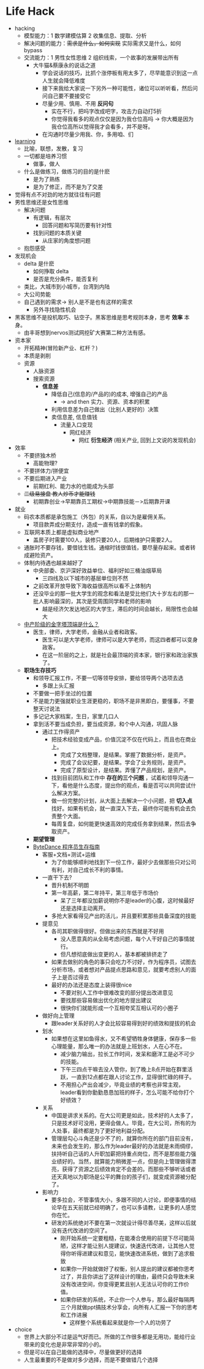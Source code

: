 # Life Hack
+ hacking
    * 模型能力：1 数学建模估算 2 收集信息、提取、分析
    * 解决问题的能力：~~需求是什么，如何实现~~ 实际需求又是什么，如何bypass
    * 交流能力：1 男性女性思维 2 组织线索，一个故事的发展带出所有
        - 大牛猫&蔡康永的说话之道
            + 学会说话的技巧，比抓个涨停板有用太多了，尽早能意识到这一点人生就会降低难度
            + 接下来我给大家说一下另外一种可能性，诸位可以听听看，然后问问自己要不要接受它
            + 尽量少用、慎用、不用 __反问句__
                * 实在不行，把吗字改成吧字，攻击力自动打5折
                * 你觉得我看多的观点仅仅是因为我仓位高吗 -> 你大概是因为我仓位高所以觉得我才会看多，并不是呀。
            + 在沟通时尽量少用我、你，多用咱、们
+ [learning](./checklist-for-learning.md)
    + 比喻，联想，发散，复习
    + 一切都是培养习惯
        * 做事，做人
    + 什么是做练习，做练习的目的是什麽
        * 是为了熟练
        * 是为了修正，而不是为了交差
+ 觉得有点不对劲的地方就往往有问题
+ 男性思维还是女性思维
    * 解决问题
        - 有逻辑，有层次
            + 回答问题和写简历要有针对性
        - 找到问题的本质关键
            + 从庄家的角度想问题
    * 抱怨感受
+ 发现机会
    * delta 是什麽
        - 如何挣取 delta
        - 是否是充分条件，能否复利
    * 类比，大城市到小城市，台湾到内陆
    * 大公司势能
    * 自己遇到的需求-> 别人是不是也有这样的需求
        - 另外寻找隐性机会
+ 黑客思维不是投机取巧、钻空子。黑客思维是思考规则本身，思考 __效率__ 本身。
    * 由丰哥想到nervos测试网挖矿大赛第二种方法有感。
+ 资本家
    * 开拓精神(冒险新产业、杠杆？)
    * 本质是剥削
    * 资源
        - 人脉资源
        - 搜索资源
            + __信息差__
                + 降低自己(信息的/产品的)的成本, 增强自己的产品
                    * -> and then 实力、资源、资本的积累
                + 利用信息差为自己做出（比别人更好的）决策
                + 卖信息差, 信息值钱
                    * 流量入口变现
                        - 网红经济
                            + 网红 __衍生经济__ (相关产业, 回到上文说的发现机会)
+ 效率
    * 不要挤独木桥
        - 高能物理?
    * 不要拼体力/拼便宜
    * 不要后期进入产业
        - 前期红利、能力水的也能成为头部
    * ~~二级易接盘 教人炒币才能赚钱~~
        - 初期靠创业->早期靠员工期权->中期靠技能－>后期靠开课
+ 就业
    * 码农本质都是承包施工（外包）的关系，自以为是雇佣关系。
        - 项目款弄成分期支付，造成一直有钱拿的假象。
    * 互联网本质上都是虚拟商业地产
        - 盖房子时需要100人，装修只要20人，后期维护只需要2人。
    * 通胀时不要存钱，要借钱生钱。通缩时钱很值钱，要尽量存起来。或者转成避险资产。
    * 体制内待遇也越来越好了
        - 中央部委、京沪深好效益单位、福利好如三桶油烟草局
            + 三四线及以下城市的基层单位则不然
        - 之前改革开放导致下海收益很高所以看不上体制内
        - 还没毕业的那一批大学生的观念和看法是受比他们大十岁左右的那一批人影响最深的，其次是受周围同学和老师的影响
            + 越是经济欠发达地区的大学生，滞后的时间会越长，局限性也会越大
    * [中产阶级的金字塔顶端是什么？](https://www.zhihu.com/question/293696289/answer/652428101)
        - 医生，律师，大学老师，金融从业者和政客。
            + 医生可以是大学老师，律师可以是大学老师，而这四者都可以变身政客。
            + 在这一阶层的之上，就是社会最顶端的资本家，银行家和政治家族了。
    * **职场生存技巧**
        - 和领导汇报工作，不要一切等领导安排，要给领导两个选项去选
            + 多跟上头汇报
        - 不要做一把手坐过的位置
        - 不是能力更强就职业生涯更稳的，职场不是非黑即白，要懂事，不要整天讨说法
        - 多记记大家档案，生日，家里几口人
        - 拿到活不要当成负担，要当成资源，和个中人沟通，巩固人脉
            + 通过工作得资产
                * 把技术经验变成产品，价值沉淀不仅在代码上，而且也在商业上。
                    - 完成了文档整理，是结果。掌握了数据分析，是资产。
                    - 完成了会议纪要，是结果。学会了业务规则，是资产。
                    - 完成了原型设计，是结果。弄懂了产品规划，是资产。
                * 找到目前团队和工作中 **存在的三个问题** ，试着和领导沟通一下，看他是什么态度，提出你的观点，看是否可以共同尝试什么解决方案。
                * 做一份完整的计划，从大面上去解决一个小问题，把 **切入点** 找好。如果有机会，就一直深入下去，最终你可能有机会去负责整个大面。
                * 每周复盘，如何能更快速高效的完成任务拿到结果，然后去争取资产。
        - **期望管理**
        - [ByteDance 程序员生存指南](https://zhuanlan.zhihu.com/p/135281778)
            + 客服+文档+测试+运维
                * 为了你能够顺利地找到下一份工作，最好少去做那些只对公司有利，对自己成长不利的事情。
            + 一直干下去?
                * 晋升机制不明朗
                * 第一年高薪，第二年持平，第三年低于市场价
                    - 呆了三年都没加薪说明你不是leader的心腹，这时候最好还是选择主动离开。
                * 多抢大家看得见产出的活儿，并且要积累那些具备深度的技能
            + 提意见
                + 各司其职做得很好。但做出来的东西就是不好用
                    * 没人愿意真的从全局考虑问题，每个人干好自己的事情就行。
                    + 但凡想彻底做出变更的人，基本都被排挤走了
                + 如果去做别的角色的事只会吃力不讨好，作为程序员，试图去分析市场，或者想对产品提点思路和意见，就要考虑别人的面子上是否过得去
                + 最好的办法还是态度上装得很nice
                    + 不要对别人工作中很难改变的部分提出改进意见
                    + 要找那些容易做出优化的地方提出建议
                    + 很快你们就能形成一个互相夸奖互相认可的小圈子
            * 做好向上管理
                - 跟leader关系好的人才会比较容易得到好的绩效和提拔的机会
            * 划水
                * 如果想在这里如鱼得水，又不希望牺牲身体健康，保存多一些心理能量，那么唯一的办法就是上班划水，人在心不在。
                    + 减少脑力输出，拉长工作时间，发呆和磨洋工是必不可少的技能。
                    + 下午三四点干嘛去没人管你，到了晚上8点开始在群里活跃，一直到12点都在跟人讨论工作，显得很忙碌的样子。
                    + 不用担心产出会减少，毕竟业绩的考察也非常主观，leader看到你勤勤恳恳加班的样子，怎么可能不给你打个好绩效？
            * 关系
                * 中国是讲求关系的。在大公司更是如此，技术好的人太多了，只是技术好可没用，更得会做人。毕竟，在大公司，所有的为人处事，最终都是为了更好地利益分配。
                * 管理层勾心斗角还是少不了的，就算你所在的部门目前没有，未来也会发生的，那么作为leader最好的办法就是未雨绸缪，扶持听自己话的人升职加薪把持重点岗位，而不是那些能力强业绩好的。当然，就算能力稍微差一点，但是向上管理做得漂亮，获得了资源之后绩效肯定不会差的。而那些不够听话或者还天真地以为职场是公平的舞台的孩子们，就变成资源被分配了。
            + 影响力
                * 要多拉会，不管事情大小，多跟不同的人讨论，即便事情的结论早在五天前就已经明确了，也可以多请教，让更多的人感觉你在忙。
                * 研发的系统绝对不要在第一次就设计得尽善尽美，这样以后就没有迭代改进的空间了。
                    - 刚开始系统一定要粗糙，在能凑合使用的前提下尽可能简陋，这样才能让别人提建议，快速迭代改进，让其他人觉得你听得进建议和意见，能快速改进系统，做到了追求极致
                    - 如果你一开始就做好了权衡，别人提出的建议都被你思考过了，并且你讲出了这样设计的理由，最终只会导致未来没有改进空间，你变得更累且别人无法认可你的工作价值。
                    - 如果你研发的系统，不止你一个人参与，那么最好每隔两三个月就做ppt搞技术分享会，向所有人汇报一下你的思考和工作进展
                        + 这样整个系统看起来就是你一个人的功劳了
+ choice
    * 世界上大部分不过是运气好而已。所做的工作很多都是无用功，能给行业带来的变化也是非常非常的小的。
    * 但是可以在自己能做的选择中，尽量做更好的选择
    * 人生最重要的不是做对多少选择，而是不要做错几个选择